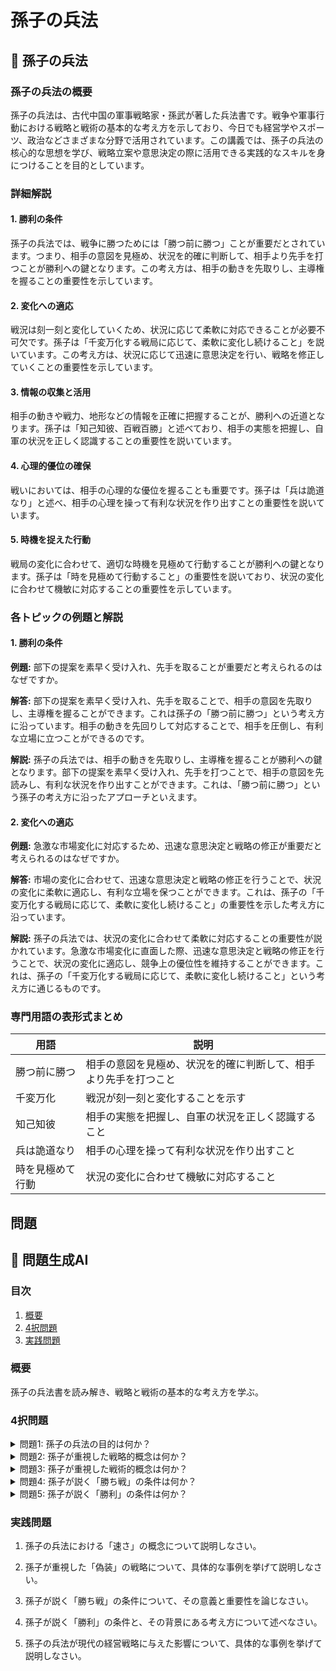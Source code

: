 # 孫子の兵法

## 📝 孫子の兵法

<a id="introduction"></a>
### 孫子の兵法の概要

孫子の兵法は、古代中国の軍事戦略家・孫武が著した兵法書です。戦争や軍事行動における戦略と戦術の基本的な考え方を示しており、今日でも経営学やスポーツ、政治などさまざまな分野で活用されています。この講義では、孫子の兵法の核心的な思想を学び、戦略立案や意思決定の際に活用できる実践的なスキルを身につけることを目的としています。

<a id="details"></a>
### 詳細解説

#### 1. 勝利の条件
孫子の兵法では、戦争に勝つためには「勝つ前に勝つ」ことが重要だとされています。つまり、相手の意図を見極め、状況を的確に判断して、相手より先手を打つことが勝利への鍵となります。この考え方は、相手の動きを先取りし、主導権を握ることの重要性を示しています。

#### 2. 変化への適応
戦況は刻一刻と変化していくため、状況に応じて柔軟に対応できることが必要不可欠です。孫子は「千変万化する戦局に応じて、柔軟に変化し続けること」を説いています。この考え方は、状況に応じて迅速に意思決定を行い、戦略を修正していくことの重要性を示しています。

#### 3. 情報の収集と活用
相手の動きや戦力、地形などの情報を正確に把握することが、勝利への近道となります。孫子は「知己知彼、百戦百勝」と述べており、相手の実態を把握し、自軍の状況を正しく認識することの重要性を説いています。

#### 4. 心理的優位の確保
戦いにおいては、相手の心理的な優位を握ることも重要です。孫子は「兵は詭道なり」と述べ、相手の心理を操って有利な状況を作り出すことの重要性を説いています。

#### 5. 時機を捉えた行動
戦局の変化に合わせて、適切な時機を見極めて行動することが勝利への鍵となります。孫子は「時を見極めて行動すること」の重要性を説いており、状況の変化に合わせて機敏に対応することの重要性を示しています。

<a id="examples"></a>
### 各トピックの例題と解説

#### 1. 勝利の条件
**例題:** 部下の提案を素早く受け入れ、先手を取ることが重要だと考えられるのはなぜですか。

**解答:** 部下の提案を素早く受け入れ、先手を取ることで、相手の意図を先取りし、主導権を握ることができます。これは孫子の「勝つ前に勝つ」という考え方に沿っています。相手の動きを先回りして対応することで、相手を圧倒し、有利な立場に立つことができるのです。

**解説:** 孫子の兵法では、相手の動きを先取りし、主導権を握ることが勝利への鍵となります。部下の提案を素早く受け入れ、先手を打つことで、相手の意図を先読みし、有利な状況を作り出すことができます。これは、「勝つ前に勝つ」という孫子の考え方に沿ったアプローチといえます。

#### 2. 変化への適応
**例題:** 急激な市場変化に対応するため、迅速な意思決定と戦略の修正が重要だと考えられるのはなぜですか。

**解答:** 市場の変化に合わせて、迅速な意思決定と戦略の修正を行うことで、状況の変化に柔軟に適応し、有利な立場を保つことができます。これは、孫子の「千変万化する戦局に応じて、柔軟に変化し続けること」の重要性を示した考え方に沿っています。

**解説:** 孫子の兵法では、状況の変化に合わせて柔軟に対応することの重要性が説かれています。急激な市場変化に直面した際、迅速な意思決定と戦略の修正を行うことで、状況の変化に適応し、競争上の優位性を維持することができます。これは、孫子の「千変万化する戦局に応じて、柔軟に変化し続けること」という考え方に通じるものです。

<a id="terminology"></a>
### 専門用語の表形式まとめ

| 用語 | 説明 |
|------|------|
| 勝つ前に勝つ | 相手の意図を見極め、状況を的確に判断して、相手より先手を打つこと |
| 千変万化 | 戦況が刻一刻と変化することを示す |
| 知己知彼 | 相手の実態を把握し、自軍の状況を正しく認識すること |
| 兵は詭道なり | 相手の心理を操って有利な状況を作り出すこと |
| 時を見極めて行動 | 状況の変化に合わせて機敏に対応すること |

## 問題

## 📝 問題生成AI

<a id="introduction"></a>
### 目次
1. [概要](#introduction)
2. [4択問題](#multiple-choice-questions)
3. [実践問題](#practice-problems)

<a id="introduction"></a>
### 概要
孫子の兵法書を読み解き、戦略と戦術の基本的な考え方を学ぶ。

<a id="multiple-choice-questions"></a>
### 4択問題

<details>
<summary>問題1: 孫子の兵法の目的は何か？</summary>

- a. 国家を滅ぼすこと
- b. 敵を屈服させること
- c. 戦争を勝ち抜くこと
- d. 武力を行使すること

<details>
<summary>回答と解説</summary>

回答: b. 敵を屈服させること

孫子は、「勝利を得ながら戦争を好まない」と述べています。兵法の目的は、武力を行使せずに敵を屈服させ、戦争を回避することにあります。

> "勝利を得ながら戦争を好まない者は、天下を得るに適す。" (『孫子』1章)
</details>
</details>

<details>
<summary>問題2: 孫子が重視した戦略的概念は何か？</summary>

- a. 攻撃力
- b. 防御力
- c. 機動力
- d. 奇襲

<details>
<summary>回答と解説</summary>

回答: c. 機動力

孫子は「速さ」を最も重視した戦略家です。機動力を活用し、敵の予想を裏切ることで勝利を得ることを説きました。

> "故兵之情不可不察也。察其情者,神;知其変者,智;因其情而利them者,勇。" (『孫子』1章)
</details>
</details>

<details>
<summary>問題3: 孫子が重視した戦術的概念は何か？</summary>

- a. 奇襲
- b. 集中攻撃
- c. 防御
- d. 偽装

<details>
<summary>回答と解説</summary>

回答: d. 偽装

孫子は、敵の予想を裏切るための偽装や欺瞞を重視しました。偽装することで、敵の判断を誤らせ、有利な戦局を築くことができると考えていました。

> "故善用兵者,隱乎上,而敵之所不能及也。" (『孫子』5章)
</details>
</details>

<details>
<summary>問題4: 孫子が説く「勝ち戦」の条件は何か？</summary>

- a. 武力の優位
- b. 兵士の訓練
- c. 地形の利用
- d. 敵の弱点の把握

<details>
<summary>回答と解説</summary>

回答: d. 敵の弱点の把握

孫子は、敵の弱点を見極め、そこを攻撃することが「勝ち戦」の条件だと説きました。単なる武力の優位や兵士の訓練ではなく、敵の状況を的確に把握することが重要だと考えていました。

> "故知己知彼,hundred 战不殆;不知己而知彼,一胜一負;不知己不知彼,every 战皆殆。" (『孫子』3章)
</details>
</details>

<details>
<summary>問題5: 孫子が説く「勝利」の条件は何か？</summary>

- a. 敵を屈服させること
- b. 敵の武力を打ち破ること
- c. 敵の国家を滅ぼすこと
- d. 自軍の損失を最小限に抑えること

<details>
<summary>回答と解説</summary>

回答: a. 敵を屈服させること

孫子は、武力を行使せずに敵を屈服させることを「勝利」の条件としました。単に敵の武力を打ち破ったり、敵国を滅ぼすだけでは十分ではなく、敵の意志を折ることが重要だと考えていました。

> "故善用兵者,屈人之兵而不战,克城之而不sieges,取人之全嘗而不费" (『孫子』3章)
</details>
</details>

<a id="practice-problems"></a>
### 実践問題

1. 孫子の兵法における「速さ」の概念について説明しなさい。

2. 孫子が重視した「偽装」の戦略について、具体的な事例を挙げて説明しなさい。

3. 孫子が説く「勝ち戦」の条件について、その意義と重要性を論じなさい。

4. 孫子が説く「勝利」の条件と、その背景にある考え方について述べなさい。

5. 孫子の兵法が現代の経営戦略に与えた影響について、具体的な事例を挙げて説明しなさい。